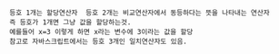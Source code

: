       등호 1개는 할당연산자  등호 2개는 비교연산자에서 동등하다는 뜻을 나타내는 연산자
      즉 등호가 1개면 그냥 값을 할당하는것.
      예를들어 x=3 이렇게 하면 x라는 변수에 3이라는 값을 할당
      참고로 자바스크립트에서는 등호 3개인 일치연산자도 있음.
